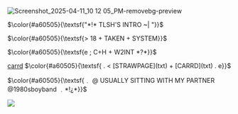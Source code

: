 ![Screenshot_2025-04-11_10 12 05_PM-removebg-preview](https://github.com/user-attachments/assets/bf08f6d3-8f54-438e-9f0f-44be73537c13)
<p align="left">
$\color{#a60505}{\textsf{"*!* TLSH'S INTRO ~|  "}}$
</p> 
<p align="left">
$\color{#a60505}{\textsf{> 18 + TAKEN + SYSTEM}}$
</p>
<p align="left">
$\color{#a60505}{\textsf{e ; C+H + W2INT *?*}}$
</p>
<p align="left"> 
<a $\color{#a60505} href="https://tlsh.carrd.co/">carrd</a>
$\color{#a60505}{\textsf{ . < [STRAWPAGE](txt) + [CARRD](txt) . e}}$
</p>
<p align="left">
$\color{#a60505}{\textsf{﹒ @ USUALLY SITTING WITH MY PARTNER @1980sboyband ﹒*!¿*}}$
</p>


![](https://komarev.com/ghpvc/?username=1980svalentinel&color=630303&style=flat&label=PROFILE+VIEWS&abbreviated=true)

